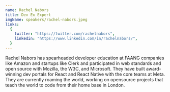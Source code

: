 ```yaml
---
name: Rachel Nabors
title: Dev Ex Expert
imgName: speakers/rachel-nabors.jpeg
links:
  {
    twitter: "https://twitter.com/rachelnabors",
    linkedin: "https://www.linkedin.com/in/rachelnabors/",
  }
---
```


Rachel Nabors has spearheaded developer education at FAANG companies like Amazon and startups like Clerk and participated in web standards and open source with Mozilla, the W3C, and Microsoft. They have built award-winning dev portals for React and React Native with the core teams at Meta. They are currently roaming the world, working on opensource projects that teach the world to code from their home base in London.